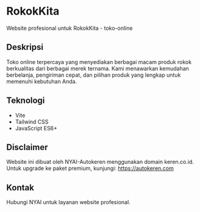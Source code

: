 # RokokKita

Website profesional untuk RokokKita - toko-online

## Deskripsi
Toko online terpercaya yang menyediakan berbagai macam produk rokok berkualitas dari berbagai merek ternama. Kami menawarkan kemudahan berbelanja, pengiriman cepat, dan pilihan produk yang lengkap untuk memenuhi kebutuhan Anda.

## Teknologi
- Vite
- Tailwind CSS
- JavaScript ES6+

## Disclaimer
Website ini dibuat oleh NYAI-Autokeren menggunakan domain keren.co.id.
Untuk upgrade ke paket premium, kunjungi: https://autokeren.com

## Kontak
Hubungi NYAI untuk layanan website profesional.
